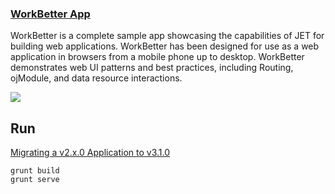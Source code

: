 
### [WorkBetter App](http://www.oracle.com/webfolder/technetwork/jet/globalExamples-App-WorkBetter.html)

WorkBetter is a complete sample app showcasing the capabilities of JET for building web applications. WorkBetter has been designed for use as a web application in browsers from a mobile phone up to desktop. WorkBetter demonstrates web UI patterns and best practices, including Routing, ojModule, and data resource interactions.

![](http://www.oracle.com/webfolder/technetwork/jet/images/examples/app-workbetter/workbetter-1.png)




## Run 

[Migrating a v2.x.0 Application to v3.1.0](http://docs.oracle.com/middleware/jet310/jet/developer/GUID-E3FF37C7-9B14-4C7F-AE4F-A25C6E394B84.htm#JETDG-GUID-E3FF37C7-9B14-4C7F-AE4F-A25C6E394B84)

~~~
grunt build
grunt serve
~~~
